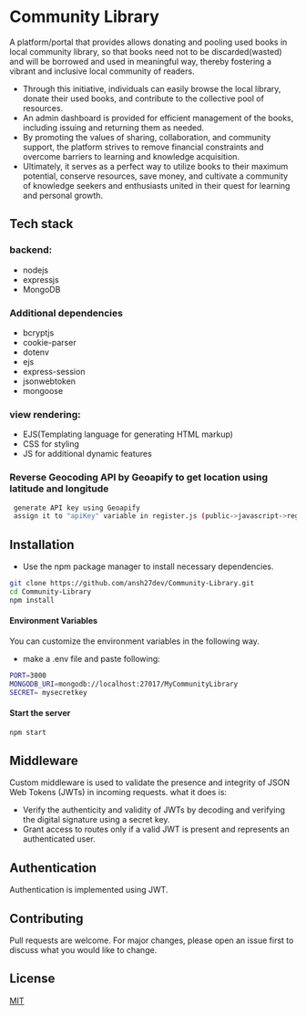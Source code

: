 # Community Library

A platform/portal that provides allows donating and pooling used books in local community library, so that books need not to be discarded(wasted) and will be borrowed and used in meaningful way, thereby fostering a vibrant and inclusive local community of readers.

- Through this initiative, individuals can easily browse the local library, donate their used books, and contribute to the collective pool of resources.
- An admin dashboard is provided for efficient management of the books, including issuing and returning them as needed.
- By promoting the values of sharing, collaboration, and community support, the platform strives to remove financial constraints and overcome barriers to learning and knowledge acquisition.
- Ultimately, it serves as a perfect way to utilize books to their maximum potential, conserve resources, save money, and cultivate a community of knowledge seekers and enthusiasts united in their quest for learning and personal growth.

## Tech stack

### backend:

- nodejs
- expressjs
- MongoDB

### Additional dependencies

- bcryptjs
- cookie-parser
- dotenv
- ejs
- express-session
- jsonwebtoken
- mongoose

### view rendering:

- EJS(Templating language for generating HTML markup)
- CSS for styling
- JS for additional dynamic features

### Reverse Geocoding API by Geoapify to get location using latitude and longitude

```bash
 generate API key using Geoapify
 assign it to "apiKey" variable in register.js (public->javascript->register.js)
```

## Installation

- Use the npm package manager to install necessary dependencies.

```bash
git clone https://github.com/ansh27dev/Community-Library.git
cd Community-Library
npm install
```

#### Environment Variables

You can customize the environment variables in the following way.

- make a .env file and paste following:

```bash
PORT=3000
MONGODB_URI=mongodb://localhost:27017/MyCommunityLibrary
SECRET= mysecretkey
```

#### Start the server

```bash
npm start
```

## Middleware

Custom middleware is used to validate the presence and integrity of JSON Web Tokens (JWTs) in incoming requests. what it does is:

- Verify the authenticity and validity of JWTs by decoding and verifying the digital signature using a secret key.
- Grant access to routes only if a valid JWT is present and represents an authenticated user.

## Authentication

Authentication is implemented using JWT.

## Contributing

Pull requests are welcome. For major changes, please open an issue first
to discuss what you would like to change.

## License

[MIT](https://choosealicense.com/licenses/mit/)
